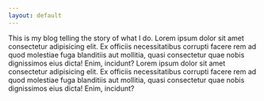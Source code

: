 ```yaml
---
layout: default
---
```

<p>
    This is my blog telling the story of what I do.
        Lorem ipsum dolor sit amet consectetur adipisicing elit. Ex officiis necessitatibus corrupti facere rem ad quod molestiae fuga blanditiis aut mollitia, quasi consectetur quae nobis dignissimos eius dicta! Enim, incidunt?
        Lorem ipsum dolor sit amet consectetur adipisicing elit. Ex officiis necessitatibus corrupti facere rem ad quod molestiae fuga blanditiis aut mollitia, quasi consectetur quae nobis dignissimos eius dicta! Enim, incidunt?
</p>

